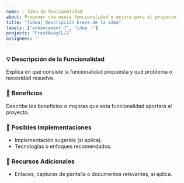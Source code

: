 ```yaml
---
name: 💡 Idea de Funcionalidad
about: Proponer una nueva funcionalidad o mejora para el proyecto.
title: "[idea] Descripción breve de la idea"
labels: ["enhancement 🚀", "idea 💡"]
projects: "FrostAwayCL/2"
assignees: ''
---
```


### 💡 Descripción de la Funcionalidad

Explica en qué consiste la funcionalidad propuesta y qué problema o necesidad resuelve.

### 🚀 Beneficios

Describe los beneficios o mejoras que esta funcionalidad aportará al proyecto.

### 🔧 Posibles Implementaciones

- Implementación sugerida (si aplica).
- Tecnologías o enfoques recomendados.

### 🔗 Recursos Adicionales

- Enlaces, capturas de pantalla o documentos relevantes, si aplica.
